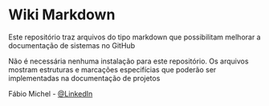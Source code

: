 # Wiki Markdown

Este repositório traz arquivos do tipo markdown que possibilitam melhorar a documentação de sistemas no GitHub

Não é necessária nenhuma instalação para este repositório. Os arquivos mostram estruturas e marcações especifícias que poderão ser implementadas na documentação de projetos

Fábio Michel - [@LinkedIn](https://www.linkedin.com/in/f%C3%A1bio-michel-71750b153/)